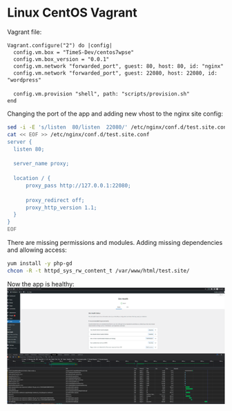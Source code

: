 # Linux CentOS Vagrant
Vagrant file:  
```vagrant
Vagrant.configure("2") do |config|
  config.vm.box = "TimeS-Dev/centos7wpse"
  config.vm.box_version = "0.0.1"
  config.vm.network "forwarded_port", guest: 80, host: 80, id: "nginx"
  config.vm.network "forwarded_port", guest: 22080, host: 22080, id: "wordpress"

  config.vm.provision "shell", path: "scripts/provision.sh"
end
```

Changing the port of the app and adding new vhost to the nginx site config:  
```bash
sed -i -E 's/listen  80/listen  22080/' /etc/nginx/conf.d/test.site.conf
cat << EOF >> /etc/nginx/conf.d/test.site.conf
server {
  listen 80;

  server_name proxy;

  location / {
      proxy_pass http://127.0.0.1:22080;

      proxy_redirect off;
      proxy_http_version 1.1;
  }
}
EOF
```

There are missing permissions and modules. Adding missing dependencies and allowing access:  
```bash
yum install -y php-gd
chcon -R -t httpd_sys_rw_content_t /var/www/html/test.site/
```

Now the app is healthy:
![img.png](images/health_check.png)
